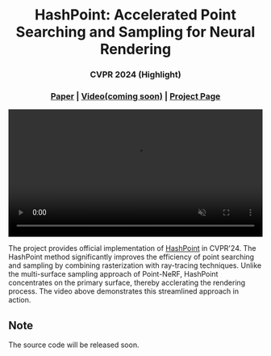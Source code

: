 <p align="center">

  <h1 align="center"> HashPoint: Accelerated Point Searching and Sampling for Neural Rendering </h1>
  
  <h3 align="center"> CVPR 2024 (Highlight)</h3>

</p>

<h3 align="center"><a href="https://arxiv.org/abs/2404.14044v1">Paper</a> | <a href="">Video(coming soon)</a> | <a href="https://jiahao-ma.github.io/hashpoint/">Project Page</a></h3>
<div align="center"></div>
<p align="center">
  <a href="">
    <video width="100%" controls autoplay muted>
      <source src="./media/video2.mp4" type="video/mp4">
    </video>
  </a>
</p>

<p align="left">
The project provides official implementation of <a href="https://arxiv.org/abs/2404.14044v1">HashPoint</a> in CVPR'24. The HashPoint method significantly improves the efficiency of point searching and sampling by combining rasterization with ray-tracing techniques. Unlike the multi-surface sampling approach of Point-NeRF, HashPoint concentrates on the primary surface, thereby acclerating the rendering process. The video above demonstrates this streamlined approach in action.
</p>

## Note
The source code will be released soon. 
